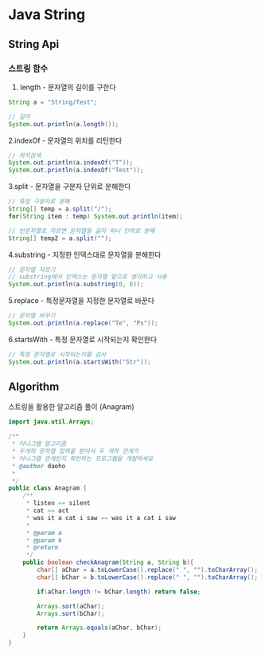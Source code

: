 # Java String

## String Api
### 스트링 함수
1. length - 문자열의 길이를 구한다  

```Java
String a = "String/Test";

// 길이
System.out.println(a.length());
```

2.indexOf - 문자열의 위치를 리턴한다

```Java
// 위치검색
System.out.println(a.indexOf("T"));
System.out.println(a.indexOf("Test"));
```
3.split - 문자열을 구분자 단위로 분해한다

```java
// 특정 구분자로 분해
String[] temp = a.split("/");
for(String item : temp) System.out.println(item);

// 빈문자열로 자르면 문자열을 글자 하나 단위로 분해
String[] temp2 = a.split("");
```
4.substring - 지정한 인덱스대로 문자열을 분해한다

```java
// 문자열 자르기
// substring에서 인덱스는 문자열 앞으로 생각하고 사용
System.out.println(a.substring(0, 6));
```

5.replace - 특정문자열을 지정한 문자열로 바꾼다

```java
// 문자열 바꾸기
System.out.println(a.replace("Te", "Px"));
```

6.startsWith - 특정 문자열로 시작되는지 확인한다

```Java
// 특정 문자열로 시작되는지를 검사
System.out.println(a.startsWith("Str"));
```

## Algorithm
스트링을 활용한 알고리즘 풀이 (Anagram)

```java
import java.util.Arrays;

/**
 * 아나그램 알고리즘
 * 두개의 문자열 입력을 받아서 두 개의 관계가
 * 아나그램 관계인지 확인하는 프로그램을 개발하세요
 * @author daeho
 *
 */
public class Anagram {
	/**
	 * listen == silent
	 * cat == act
	 * was it a cat i saw == was it a cat i saw
	 *
	 * @param a
	 * @param b
	 * @return
	 */
	public boolean checkAnagram(String a, String b){
		char[] aChar = a.toLowerCase().replace(" ", "").toCharArray();
		char[] bChar = b.toLowerCase().replace(" ", "").toCharArray();

		if(aChar.length != bChar.length) return false;

		Arrays.sort(aChar);
		Arrays.sort(bChar);

		return Arrays.equals(aChar, bChar);
	}
}
```
